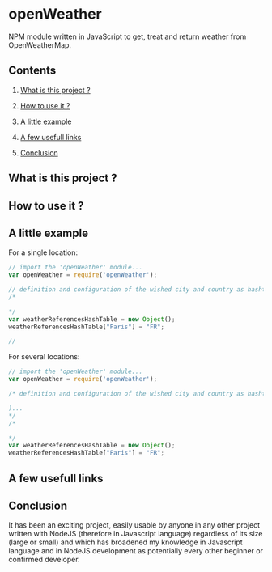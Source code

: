 # openWeather

NPM module written in JavaScript to get, treat and return weather from OpenWeatherMap.

## Contents

1. [What is this project ?](#what_is_this_project)

2. [How to use it ?](#how_to_use_it)

3. [A little example](#a_little_example)

4. [A few usefull links](#a_useful_links)

5. [Conclusion](#conclusion)

<a name="what_is_this_project"></a>
## What is this project ?

<a name="how_to_use_it"></a>
## How to use it ?

<a name="a_little_example"></a>
## A little example

For a single location:
```js
// import the 'openWeather' module...
var openWeather = require('openWeather');

// definition and configuration of the wished city and country as hashtable (in this example, we will take the french capital Paris' weather - the country code of France is 'FR')...
/*

*/
var weatherReferencesHashTable = new Object();
weatherReferencesHashTable["Paris"] = "FR";

//
```
For several locations:
```js
// import the 'openWeather' module...
var openWeather = require('openWeather');

/* definition and configuration of the wished city and country as hashtable (in this example, we will take the following locations:

)...
*/
/*

*/
var weatherReferencesHashTable = new Object();
weatherReferencesHashTable["Paris"] = "FR";
```

<a name="a_useful_links"></a>
## A few usefull links

<a name="conclusion"></a>
## Conclusion

It has been an exciting project, easily usable by anyone in any other project written with NodeJS (therefore in Javascript language) regardless of its size (large or small) and which has broadened my knowledge in Javascript language and in NodeJS development as potentially every other beginner or confirmed developer.